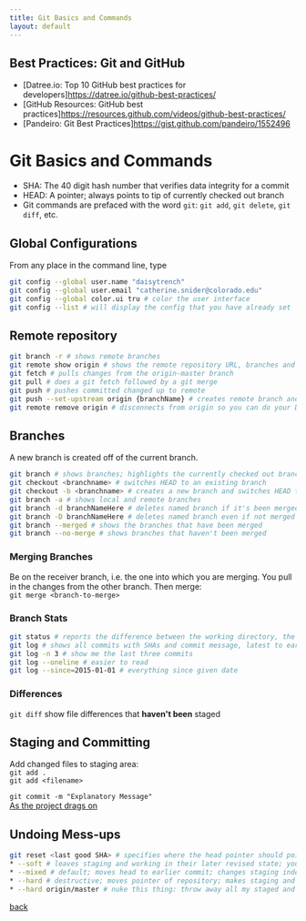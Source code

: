 ```yaml
---
title: Git Basics and Commands
layout: default
---
```


## Best Practices: Git and GitHub

* [Datree.io: Top 10 GitHub best practices for developers]https://datree.io/github-best-practices/
* [GitHub Resources: GitHub best practices]https://resources.github.com/videos/github-best-practices/
* [Pandeiro: Git Best Practices]https://gist.github.com/pandeiro/1552496

# Git Basics and Commands

* SHA: The 40 digit hash number that verifies data integrity for a commit<br />
* HEAD: A pointer; always points to tip of currently checked out branch<br />
* Git commands are prefaced with the word `git`: `git add`, `git delete`, `git diff`, etc.

## Global Configurations

From any place in the command line, type

```sh
git config --global user.name "daisytrench"
git config --global user.email "catherine.snider@colorado.edu"
git config --global color.ui tru # color the user interface
git config --list # will display the config that you have already set
```

## Remote repository

```sh
git branch -r # shows remote branches
git remote show origin # shows the remote repository URL, branches and other info
git fetch # pulls changes from the origin-master branch
git pull # does a git fetch followed by a git merge
git push # pushes committed changed up to remote
git push --set-upstream origin {branchName} # creates remote branch and pushes to it
git remote remove origin # disconnects from origin so you can do your Drupal lessons w/o messing up Express
```

## Branches

A new branch is created off of the current branch.<br />
```sh
git branch # shows branches; highlights the currently checked out branch
git checkout <branchname> # switches HEAD to an existing branch
git checkout -b <branchname> # creates a new branch and switches HEAD to it at the same time
git branch -a # shows local and remote branches
git branch -d branchNameHere # deletes named branch if it's been merged
git branch -D branchNameHere # deletes named branch even if not merged
git branch --merged # shows the branches that have been merged
git branch --no-merge # shows branches that haven't been merged
```

### Merging Branches
Be on the receiver branch, i.e. the one into which you are merging.  You pull in the changes from the other branch. Then merge: <br />
`git merge <branch-to-merge>`

### Branch Stats
```sh
git status # reports the difference between the working directory, the staging index and the repository
git log # shows all commits with SHAs and commit message, latest to earliest
git log -n 3 # show me the last three commits
git log --oneline # easier to read
git log --since=2015-01-01 # everything since given date
```

### Differences
`git diff` show file differences that **haven't been** staged

## Staging and Committing
Add changed files to staging area:<br />
`git add .`<br />
`git add <filename>`<br />

`git commit -m "Explanatory Message"` <br />
[As the project drags on](https://xkcd.com/1296/)

## Undoing Mess-ups
```sh
git reset <last good SHA> # specifies where the head pointer should point. Very powerful and can undo a bunch of work that maybe you didn't mean to.
* --soft # leaves staging and working in their later revised state; you'll need to do a merge. The git repository will be reset to an earlier version. Do a Git Diff to see the difference.
* --mixed # default; moves head to earlier commit; changes staging index to match repository; does not change working directory. We have not lost any work. Do a Git Diff to see the difference.
* --hard # destructive; moves pointer of repository; makes staging and working directory match repository. You'll lose all work since the last commit. Sometimes you want that.
* --hard origin/master # nuke this thing: throw away all my staged and unstaged changes, forget everything on my current local branch and make it exactly the same as origin/master
```


[back](./)

